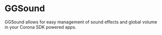 GGSound
=======

GGSound allows for easy management of sound effects and global volume in your Corona SDK powered apps.